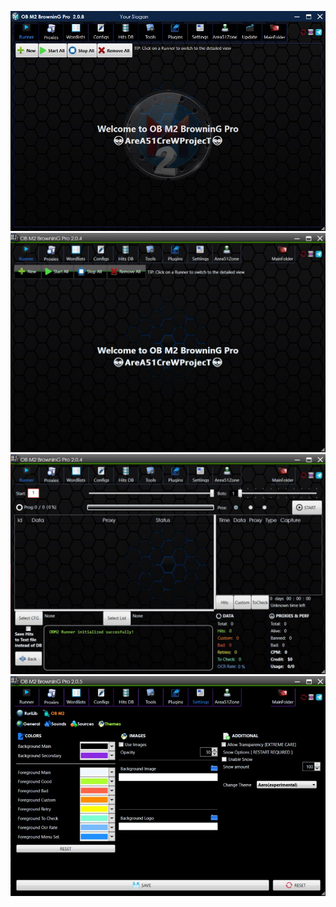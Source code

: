 
![image](https://github.com/Area51Crew/OB-M2-Browning/blob/main/Immagine%202022-04-23%20015905.jpg?raw=true)
![image](https://github.com/Area51Crew/OB-M2-Browning/blob/main/Immagine%202022-02-04%20102218.jpg?raw=true)
![image](https://raw.githubusercontent.com/Area51Crew/OB-M2-Browning/main/Immagine%202022-02-04%20104617.jpg)
![image](https://github.com/Area51Crew/OB-M2-Browning/blob/main/Immagine%202022-02-14%20222504.jpg)
